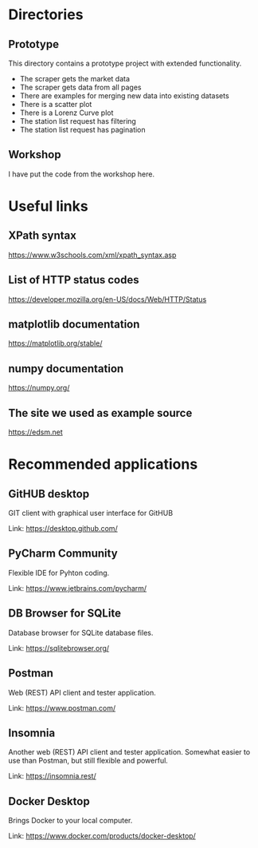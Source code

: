 # Directories
## Prototype
This directory contains a prototype project with extended functionality.

 - The scraper gets the market data
 - The scraper gets data from all pages
 - There are examples for merging new data into existing datasets
 - There is a scatter plot
 - There is a Lorenz Curve plot
 - The station list request has filtering
 - The station list request has pagination

## Workshop
I have put the code from the workshop here.

# Useful links

## XPath syntax
https://www.w3schools.com/xml/xpath_syntax.asp

## List of HTTP status codes
https://developer.mozilla.org/en-US/docs/Web/HTTP/Status

## matplotlib documentation
https://matplotlib.org/stable/

## numpy documentation
https://numpy.org/

## The site we used as example source
https://edsm.net

# Recommended applications

## GitHUB desktop
GIT client with graphical user interface for GitHUB

Link: https://desktop.github.com/

## PyCharm Community
Flexible IDE for Pyhton coding.

Link: https://www.jetbrains.com/pycharm/

## DB Browser for SQLite
Database browser for SQLite database files.

Link: https://sqlitebrowser.org/

## Postman
Web (REST) API client and tester application.

Link: https://www.postman.com/

## Insomnia
Another web (REST) API client and tester application. Somewhat easier to use
  than Postman, but still flexible and powerful.

Link: https://insomnia.rest/

## Docker Desktop
Brings Docker to your local computer.

Link: https://www.docker.com/products/docker-desktop/
